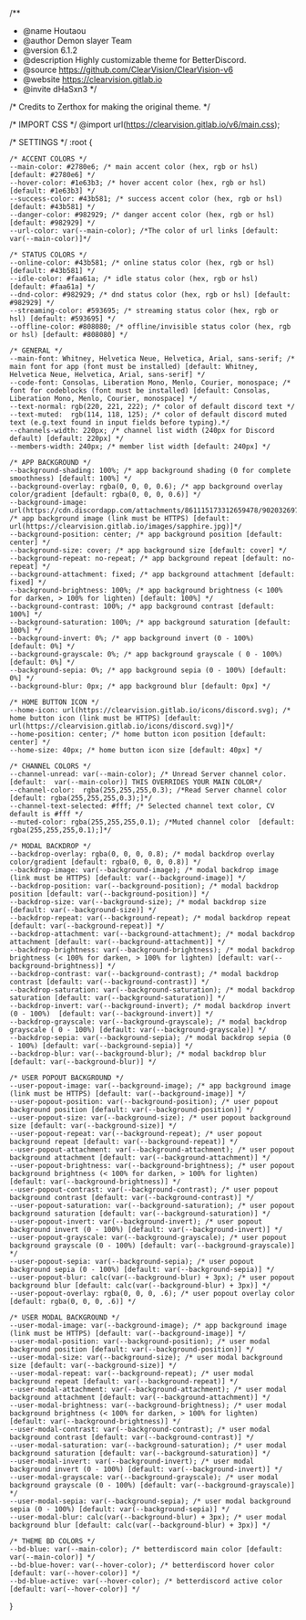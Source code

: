 /**
 * @name Houtaou
 * @author Demon slayer Team
 * @version 6.1.2
 * @description Highly customizable theme for BetterDiscord.
 * @source https://github.com/ClearVision/ClearVision-v6
 * @website https://clearvision.gitlab.io
 * @invite dHaSxn3
 */

/* Credits to Zerthox for making the original theme. */

/* IMPORT CSS */
@import url(https://clearvision.gitlab.io/v6/main.css);

/* SETTINGS */
:root {

	/* ACCENT COLORS */
	--main-color: #2780e6; /* main accent color (hex, rgb or hsl) [default: #2780e6] */
	--hover-color: #1e63b3; /* hover accent color (hex, rgb or hsl) [default: #1e63b3] */
	--success-color: #43b581; /* success accent color (hex, rgb or hsl) [default: #43b581] */
	--danger-color: #982929; /* danger accent color (hex, rgb or hsl) [default: #982929] */	
	--url-color: var(--main-color); /*The color of url links [default: var(--main-color)]*/

	/* STATUS COLORS */
	--online-color: #43b581; /* online status color (hex, rgb or hsl) [default: #43b581] */
	--idle-color: #faa61a; /* idle status color (hex, rgb or hsl) [default: #faa61a] */
	--dnd-color: #982929; /* dnd status color (hex, rgb or hsl) [default: #982929] */
	--streaming-color: #593695; /* streaming status color (hex, rgb or hsl) [default: #593695] */
	--offline-color: #808080; /* offline/invisible status color (hex, rgb or hsl) [default: #808080] */

	/* GENERAL */
	--main-font: Whitney, Helvetica Neue, Helvetica, Arial, sans-serif; /* main font for app (font must be installed) [default: Whitney, Helvetica Neue, Helvetica, Arial, sans-serif] */
	--code-font: Consolas, Liberation Mono, Menlo, Courier, monospace; /* font for codeblocks (font must be installed) [default: Consolas, Liberation Mono, Menlo, Courier, monospace] */
	--text-normal: rgb(220, 221, 222); /* color of default discord text */
	--text-muted:  rgb(114, 118, 125); /* color of default discord muted text (e.g.text found in input fields before typing).*/
	--channels-width: 220px; /* channel list width (240px for Discord default) [default: 220px] */
	--members-width: 240px; /* member list width [default: 240px] */

	/* APP BACKGROUND */
	--background-shading: 100%; /* app background shading (0 for complete smoothness) [default: 100%] */
	--background-overlay: rgba(0, 0, 0, 0.6); /* app background overlay color/gradient [default: rgba(0, 0, 0, 0.6)] */
	--background-image: url(https://cdn.discordapp.com/attachments/861115173312659478/902032697709461504/wp8935067.jpg); /* app background image (link must be HTTPS) [default: url(https://clearvision.gitlab.io/images/sapphire.jpg)]*/
	--background-position: center; /* app background position [default: center] */
	--background-size: cover; /* app background size [default: cover] */
	--background-repeat: no-repeat; /* app background repeat [default: no-repeat] */
	--background-attachment: fixed; /* app background attachment [default: fixed] */
	--background-brightness: 100%; /* app background brightness (< 100% for darken, > 100% for lighten) [default: 100%] */
	--background-contrast: 100%; /* app background contrast [default: 100%] */
	--background-saturation: 100%; /* app background saturation [default: 100%] */
	--background-invert: 0%; /* app background invert (0 - 100%)  [default: 0%] */
	--background-grayscale: 0%; /* app background grayscale ( 0 - 100%) [default: 0%] */
	--background-sepia: 0%; /* app background sepia (0 - 100%) [default: 0%] */
	--background-blur: 0px; /* app background blur [default: 0px] */
	
	/* HOME BUTTON ICON */
	--home-icon: url(https://clearvision.gitlab.io/icons/discord.svg); /* home button icon (link must be HTTPS) [default: url(https://clearvision.gitlab.io/icons/discord.svg)]*/
	--home-position: center; /* home button icon position [default: center] */
	--home-size: 40px; /* home button icon size [default: 40px] */
		
	/* CHANNEL COLORS */
	--channel-unread: var(--main-color); /* Unread Server channel color. [default:  var(--main-color)] THIS OVERRIDES YOUR MAIN COLOR*/
	--channel-color:  rgba(255,255,255,0.3); /*Read Server channel color  [default: rgba(255,255,255,0.3);]*/
	--channel-text-selected: #fff; /* Selected channel text color, CV default is #fff */
	--muted-color: rgba(255,255,255,0.1); /*Muted channel color  [default: rgba(255,255,255,0.1);]*/
	
	/* MODAL BACKDROP */
	--backdrop-overlay: rgba(0, 0, 0, 0.8); /* modal backdrop overlay color/gradient [default: rgba(0, 0, 0, 0.8)] */
	--backdrop-image: var(--background-image); /* modal backdrop image (link must be HTTPS) [default: var(--background-image)] */
	--backdrop-position: var(--background-position); /* modal backdrop position [default: var(--background-position)] */
	--backdrop-size: var(--background-size); /* modal backdrop size [default: var(--background-size)] */
	--backdrop-repeat: var(--background-repeat); /* modal backdrop repeat [default: var(--background-repeat)] */
	--backdrop-attachment: var(--background-attachment); /* modal backdrop attachment [default: var(--background-attachment)] */
	--backdrop-brightness: var(--background-brightness); /* modal backdrop brightness (< 100% for darken, > 100% for lighten) [default: var(--background-brightness)] */
	--backdrop-contrast: var(--background-contrast); /* modal backdrop contrast [default: var(--background-contrast)] */
	--backdrop-saturation: var(--background-saturation); /* modal backdrop saturation [default: var(--background-saturation)] */
	--backdrop-invert: var(--background-invert); /* modal backdrop invert (0 - 100%)  [default: var(--background-invert)] */
	--backdrop-grayscale: var(--background-grayscale); /* modal backdrop grayscale ( 0 - 100%) [default: var(--background-grayscale)] */
	--backdrop-sepia: var(--background-sepia); /* modal backdrop sepia (0 - 100%) [default: var(--background-sepia)] */
	--backdrop-blur: var(--background-blur); /* modal backdrop blur [default: var(--background-blur)] */
	
	/* USER POPOUT BACKGROUND */
	--user-popout-image: var(--background-image); /* app background image (link must be HTTPS) [default: var(--background-image)] */
	--user-popout-position: var(--background-position); /* user popout background position [default: var(--background-position)] */
	--user-popout-size: var(--background-size); /* user popout background size [default: var(--background-size)] */
	--user-popout-repeat: var(--background-repeat); /* user popout background repeat [default: var(--background-repeat)] */
	--user-popout-attachment: var(--background-attachment); /* user popout background attachment [default: var(--background-attachment)] */
	--user-popout-brightness: var(--background-brightness); /* user popout background brightness (< 100% for darken, > 100% for lighten) [default: var(--background-brightness)] */
	--user-popout-contrast: var(--background-contrast); /* user popout background contrast [default: var(--background-contrast)] */
	--user-popout-saturation: var(--background-saturation); /* user popout background saturation [default: var(--background-saturation)] */
	--user-popout-invert: var(--background-invert); /* user popout background invert (0 - 100%) [default: var(--background-invert)] */
	--user-popout-grayscale: var(--background-grayscale); /* user popout background grayscale (0 - 100%) [default: var(--background-grayscale)] */
	--user-popout-sepia: var(--background-sepia); /* user popout background sepia (0 - 100%) [default: var(--background-sepia)] */
	--user-popout-blur: calc(var(--background-blur) + 3px); /* user popout background blur [default: calc(var(--background-blur) + 3px)] */
	--user-popout-overlay: rgba(0, 0, 0, .6); /* user popout overlay color [default: rgba(0, 0, 0, .6)] */
	
	/* USER MODAL BACKGROUND */
	--user-modal-image: var(--background-image); /* app background image (link must be HTTPS) [default: var(--background-image)] */
	--user-modal-position: var(--background-position); /* user modal background position [default: var(--background-position)] */
	--user-modal-size: var(--background-size); /* user modal background size [default: var(--background-size)] */
	--user-modal-repeat: var(--background-repeat); /* user modal background repeat [default: var(--background-repeat)] */
	--user-modal-attachment: var(--background-attachment); /* user modal background attachment [default: var(--background-attachment)] */
	--user-modal-brightness: var(--background-brightness); /* user modal background brightness (< 100% for darken, > 100% for lighten) [default: var(--background-brightness)] */
	--user-modal-contrast: var(--background-contrast); /* user modal background contrast [default: var(--background-contrast)] */
	--user-modal-saturation: var(--background-saturation); /* user modal background saturation [default: var(--background-saturation)] */
	--user-modal-invert: var(--background-invert); /* user modal background invert (0 - 100%) [default: var(--background-invert)] */
	--user-modal-grayscale: var(--background-grayscale); /* user modal background grayscale (0 - 100%) [default: var(--background-grayscale)] */
	--user-modal-sepia: var(--background-sepia); /* user modal background sepia (0 - 100%) [default: var(--background-sepia)] */
	--user-modal-blur: calc(var(--background-blur) + 3px); /* user modal background blur [default: calc(var(--background-blur) + 3px)] */
	
	/* THEME BD COLORS */
	--bd-blue: var(--main-color); /* betterdiscord main color [default: var(--main-color)] */
	--bd-blue-hover: var(--hover-color); /* betterdiscord hover color [default: var(--hover-color)] */
	--bd-blue-active: var(--hover-color); /* betterdiscord active color [default: var(--hover-color)] */
}
